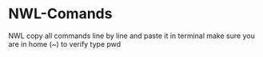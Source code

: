 # NWL-Comands
NWL
copy all commands line by line 
and paste it in terminal
make sure you are in home (~)
to verify type pwd

